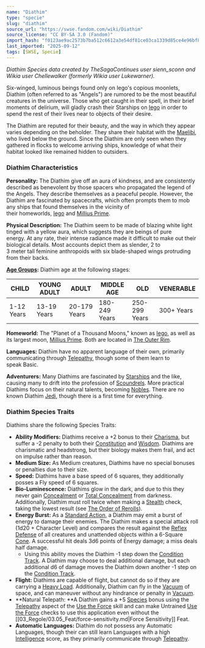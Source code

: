 ```yaml
---
name: "Diathim"
type: "specie"
slug: "diathim"
source_url: "https://swse.fandom.com/wiki/Diathim"
source_license: "CC BY-SA 3.0 (Fandom)"
import_hash: "f0123ae9ac2573b7ba512c6612a3e54df81ce03ca1339d85ce4e96bf88f69473"
last_imported: "2025-09-12"
tags: [SWSE, Specie]
---
```

*Diathim Species data created by TheSagaContinues user sienn_sconn and Wikia user Chellewalker (formerly Wikia user Lukewarner).*

Six-winged, luminous beings found only on Iego's copious moonlets, Diathim (often referred to as "Angels") are rumored to be the most beautiful creatures in the universe. Those who get caught in their spell, in their brief moments of delirium, will gladly crash their Starships on [Iego](https://swse.fandom.com/wiki/Iego) in order to spend the rest of their lives near to objects of their desire.

The Diathim are reputed for their beauty, and the way in which they appear varies depending on the beholder. They share their habitat with the [Maelibi](https://swse.fandom.com/wiki/Maelibi), who lived below the ground. Since the Diathim are only seen when they gathered in flocks to welcome arriving ships, knowledge of what their habitat looked like remained hidden to outsiders.
### Diathim Characteristics
**Personality:** The Diathim give off an aura of kindness, and are consistently described as benevolent by those spacers who propagated the legend of the Angels. They describe themselves as a peaceful people. However, the Diathim are fascinated by spacecrafts, which often prompts them to mob any ships that found themselves in the vicinity of their homeworlds, [Iego](https://swse.fandom.com/wiki/Iego) and [Millius Prime](https://swse.fandom.com/wiki/Millius_Prime).

**Physical Description:** The Diathim seem to be made of blazing white light tinged with a yellow aura, which suggests they are beings of pure energy. At any rate, their intense radiance made it difficult to make out their biological details. Most accounts depict them as slender, 2 to 3 meter tall feminine anthropoids with six blade-shaped wings protruding from their backs.

**[Age Groups](https://swse.fandom.com/wiki/Age_Groups):** Diathim age at the following stages:

| CHILD | YOUNG ADULT | ADULT | MIDDLE AGE | OLD | VENERABLE |
| --- | --- | --- | --- | --- | --- |
| 1-12 Years | 13-19 Years | 20-179 Years | 180-249 Years | 250-299 Years | 300+ Years |

**Homeworld:** The "Planet of a Thousand Moons," known as [Iego](https://swse.fandom.com/wiki/Iego), as well as its largest moon, [Millius Prime](https://swse.fandom.com/wiki/Millius_Prime). Both are located in [The Outer Rim](https://swse.fandom.com/wiki/The_Outer_Rim).

**Languages:** Diathim have no apparent language of their own, primarily communicating through [Telepathy](https://swse.fandom.com/wiki/Telepathy), though some of them learn to speak Basic.

**Adventurers:** Many Diathims are fascinated by [Starships](https://swse.fandom.com/wiki/Starships) and the like, causing many to drift into the profession of [Scoundrels](https://swse.fandom.com/wiki/Scoundrels). More practical Diathims focus on their natural talents, becoming [Nobles](https://swse.fandom.com/wiki/Nobles). There are no known Diathim [Jedi](https://swse.fandom.com/wiki/Jedi), though there is a first time for everything.
### Diathim Species Traits
Diathims share the following Species Traits:
- **Ability Modifiers:** Diathims receive a +2 bonus to their [Charisma](https://swse.fandom.com/wiki/Charisma), but suffer a -2 penalty to both their [Constitution](https://swse.fandom.com/wiki/Constitution) and [Wisdom](https://swse.fandom.com/wiki/Wisdom). Diathims are charismatic and headstrong, but their biology makes them frail, and act on impulse rather than reason.
- **Medium Size:** As Medium creatures, Diathims have no special bonuses or penalties due to their size.
- **Speed:** Diathims have a base speed of 6 squares, they additionally posses a Fly speed of 6 squares.
- **Bio-Luminescence:** Diathims glow in the dark, and due to this they never gain [Concealment](https://swse.fandom.com/wiki/Concealment) or [Total Concealment](https://swse.fandom.com/wiki/Total_Concealment) from darkness. Additionally, Diathim must roll twice when making a [Stealth](https://swse.fandom.com/wiki/Stealth) check, taking the lowest result (see [The Order of Rerolls](https://swse.fandom.com/wiki/The_Order_of_Rerolls)).
- **Energy Burst:** As a [Standard Action](https://swse.fandom.com/wiki/Standard_Action), a Diathim may emit a burst of energy to damage their enemies. The Diathim makes a special attack roll (1d20 + Character Level) and compares the result against the [Reflex Defense](https://swse.fandom.com/wiki/Reflex_Defense) of all creatures and unattended objects within a 6-Square [Cone](https://swse.fandom.com/wiki/Cone). A successful hit deals 3d6 points of Energy damage; a miss deals half damage.
    - Using this ability moves the Diathim -1 step down the [Condition Track](https://swse.fandom.com/wiki/Condition_Track). A Diathim may choose to deal additional damage, but each additional d6 of damage moves the Diathim down another -1 step on the [Condition Track](https://swse.fandom.com/wiki/Condition_Track).
- **Flight:** Diathims are capable of flight, but cannot do so if they are carrying a [Heavy Load](https://swse.fandom.com/wiki/Heavy_Load). Additionally, Diathim can fly in the [Vacuum](https://swse.fandom.com/wiki/Vacuum) of space, and can maneuver without any hindrance or penalty in [Vacuum](https://swse.fandom.com/wiki/Vacuum).
- **Natural Telepath: **A Diathim gains a +5 [Species](https://swse.fandom.com/wiki/Species) bonus using the [Telepathy](https://swse.fandom.com/wiki/Telepathy) aspect of the [Use the Force](https://swse.fandom.com/wiki/Use_the_Force) skill and can make Untrained [Use the Force](https://swse.fandom.com/wiki/Use_the_Force) checks to use this application even without the [[03_Regole/03.05_Feat/force-sensitivity.md|Force Sensitivity]] Feat.
- **Automatic Languages:** Diathim do not possess any Automatic Languages, though their can still learn Languages with a high [Intelligence](https://swse.fandom.com/wiki/Intelligence) score, as they primarily communicate through [Telepathy](https://swse.fandom.com/wiki/Telepathy).